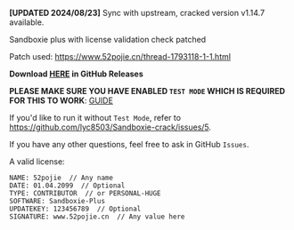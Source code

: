 **[UPDATED 2024/08/23]** Sync with upstream, cracked version v1.14.7 available.

Sandboxie plus with license validation check patched

Patch used: https://www.52pojie.cn/thread-1793118-1-1.html

**Download [HERE](https://github.com/lyc8503/Sandboxie-crack/releases/tag/cracked-v1.14.7) in GitHub Releases**

**PLEASE MAKE SURE YOU HAVE ENABLED `TEST MODE` WHICH IS REQUIRED FOR THIS TO WORK**: [GUIDE](https://learn.microsoft.com/en-us/windows-hardware/drivers/install/the-testsigning-boot-configuration-option)

If you'd like to run it without `Test Mode`, refer to https://github.com/lyc8503/Sandboxie-crack/issues/5.

If you have any other questions, feel free to ask in GitHub `Issues`.

A valid license:

```
NAME: 52pojie  // Any name
DATE: 01.04.2099  // Optional
TYPE: CONTRIBUTOR  // or PERSONAL-HUGE
SOFTWARE: Sandboxie-Plus
UPDATEKEY: 123456789  // Optional
SIGNATURE: www.52pojie.cn  // Any value here
```

